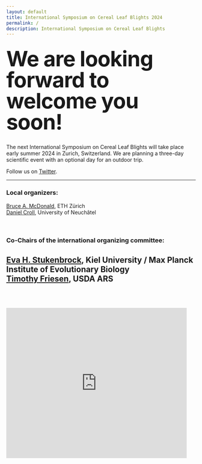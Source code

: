 ```yaml
---
layout: default
title: International Symposium on Cereal Leaf Blights 2024
permalink: /
description: International Symposium on Cereal Leaf Blights
---
```


<style type="text/css" media="screen">
  .container {
    margin: 10px auto;
    max-width: 600px;
    text-align: center;
  }
  h1 {
    margin: 30px 0;
    font-size: 4em;
    line-height: 1;
    letter-spacing: -1px;
  }
</style>

# We are looking forward to welcome you soon!

The next International Symposium on Cereal Leaf Blights will take place early summer 2024 in Zurich, Switzerland. We are planning a three-day scientific event with an optional day for an outdoor trip.  

Follow us on [Twitter](https://twitter.com/isclb2024).  

---  

### Local organizers:  
[Bruce A. McDonald](https://path.ethz.ch), ETH Zürich  
[Daniel Croll](https://pathogen-genomics.org), University of Neuchâtel  
<br/><br/>
### Co-Chairs of the international organizing committee:  
[Eva H. Stukenbrock](http://web.evolbio.mpg.de/envgen/), Kiel University / Max Planck Institute of Evolutionary Biology  
[Timothy Friesen](https://www.ars.usda.gov/people-locations/person/?person-id=22061), USDA ARS  
---  
<br/><br/>  

<iframe src="https://docs.google.com/forms/d/e/1FAIpQLSePpIBxb3tT6y8LkVUxRO1i6f6CyxNm1F-3YLgeAlNC0rMIHQ/viewform?embedded=true&hl=en" width="480" height="400" frameborder="0" marginheight="0" marginwidth="0">Loading…</iframe>
